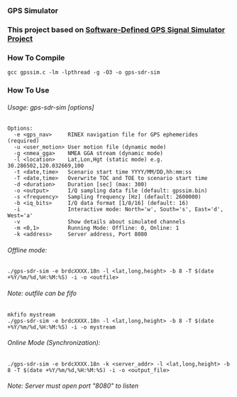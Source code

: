 ### GPS Simulator
### This project based on [Software-Defined GPS Signal Simulator Project](https://github.com/osqzss/gps-sdr-sim)
### How To Compile
```
gcc gpssim.c -lm -lpthread -g -O3 -o gps-sdr-sim
```
### How To Use
###### Usage: gps-sdr-sim [options]
```
Options:
  -e <gps_nav>     RINEX navigation file for GPS ephemerides (required)
  -u <user_motion> User motion file (dynamic mode)
  -g <nmea_gga>    NMEA GGA stream (dynamic mode)
  -l <location>    Lat,Lon,Hgt (static mode) e.g. 30.286502,120.032669,100
  -t <date,time>   Scenario start time YYYY/MM/DD,hh:mm:ss
  -T <date,time>   Overwrite TOC and TOE to scenario start time
  -d <duration>    Duration [sec] (max: 300)
  -o <output>      I/Q sampling data file (default: gpssim.bin)
  -s <frequency>   Sampling frequency [Hz] (default: 2600000)
  -b <iq_bits>     I/Q data format [1/8/16] (default: 16)
  -i               Interactive mode: North='w', South='s', East='d', West='a'
  -v               Show details about simulated channels
  -m <0,1>         Running Mode: Offline: 0, Online: 1
  -k <address>     Server address, Port 8080
```
###### Offline mode:
```
./gps-sdr-sim -e brdcXXXX.18n -l <lat,long,height> -b 8 -T $(date +%Y/%m/%d,%H:%M:%S) -i -o <outfile>
```
###### Note: outfile can be fifo
```
mkfifo mystream
./gps-sdr-sim -e brdcXXXX.18n -l <lat,long,height> -b 8 -T $(date +%Y/%m/%d,%H:%M:%S) -i -o mystream
```
###### Online Mode (Synchronization):
```
./gps-sdr-sim -e brdcXXXX.18n -k <server_addr> -l <lat,long,height> -b 8 -T $(date +%Y/%m/%d,%H:%M:%S) -i -o <output_file>
```
###### Note: Server must open port "8080" to listen

